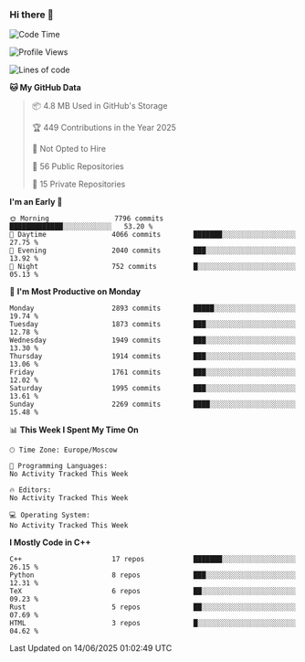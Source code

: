 ### Hi there 👋

<!--
**SemenMartynov/SemenMartynov** is a ✨ _special_ ✨ repository because its `README.md` (this file) appears on your GitHub profile.

Here are some ideas to get you started:

- 🔭 I’m currently working on ...
- 🌱 I’m currently learning ...
- 👯 I’m looking to collaborate on ...
- 🤔 I’m looking for help with ...
- 💬 Ask me about ...
- 📫 How to reach me: ...
- 😄 Pronouns: ...
- ⚡ Fun fact: ...
-->

<!--START_SECTION:waka-->
![Code Time](http://img.shields.io/badge/Code%20Time-0%20secs-blue)

![Profile Views](http://img.shields.io/badge/Profile%20Views-1-blue)

![Lines of code](https://img.shields.io/badge/From%20Hello%20World%20I%27ve%20Written-7.7%20million%20lines%20of%20code-blue)

**🐱 My GitHub Data** 

> 📦 4.8 MB Used in GitHub's Storage 
 > 
> 🏆 449 Contributions in the Year 2025
 > 
> 🚫 Not Opted to Hire
 > 
> 📜 56 Public Repositories 
 > 
> 🔑 15 Private Repositories 
 > 
**I'm an Early 🐤** 

```text
🌞 Morning                7796 commits        █████████████░░░░░░░░░░░░   53.20 % 
🌆 Daytime                4066 commits        ███████░░░░░░░░░░░░░░░░░░   27.75 % 
🌃 Evening                2040 commits        ███░░░░░░░░░░░░░░░░░░░░░░   13.92 % 
🌙 Night                  752 commits         █░░░░░░░░░░░░░░░░░░░░░░░░   05.13 % 
```
📅 **I'm Most Productive on Monday** 

```text
Monday                   2893 commits        █████░░░░░░░░░░░░░░░░░░░░   19.74 % 
Tuesday                  1873 commits        ███░░░░░░░░░░░░░░░░░░░░░░   12.78 % 
Wednesday                1949 commits        ███░░░░░░░░░░░░░░░░░░░░░░   13.30 % 
Thursday                 1914 commits        ███░░░░░░░░░░░░░░░░░░░░░░   13.06 % 
Friday                   1761 commits        ███░░░░░░░░░░░░░░░░░░░░░░   12.02 % 
Saturday                 1995 commits        ███░░░░░░░░░░░░░░░░░░░░░░   13.61 % 
Sunday                   2269 commits        ████░░░░░░░░░░░░░░░░░░░░░   15.48 % 
```


📊 **This Week I Spent My Time On** 

```text
🕑︎ Time Zone: Europe/Moscow

💬 Programming Languages: 
No Activity Tracked This Week

🔥 Editors: 
No Activity Tracked This Week

💻 Operating System: 
No Activity Tracked This Week
```

**I Mostly Code in C++** 

```text
C++                      17 repos            ███████░░░░░░░░░░░░░░░░░░   26.15 % 
Python                   8 repos             ███░░░░░░░░░░░░░░░░░░░░░░   12.31 % 
TeX                      6 repos             ██░░░░░░░░░░░░░░░░░░░░░░░   09.23 % 
Rust                     5 repos             ██░░░░░░░░░░░░░░░░░░░░░░░   07.69 % 
HTML                     3 repos             █░░░░░░░░░░░░░░░░░░░░░░░░   04.62 % 
```




 Last Updated on 14/06/2025 01:02:49 UTC
<!--END_SECTION:waka-->